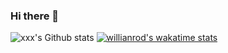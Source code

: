 ### Hi there 👋
![xxx's Github stats](https://github-readme-stats.vercel.app/api?username=UltramarineW&show_icons=true)
[![willianrod's wakatime stats](https://github-readme-stats.vercel.app/api/wakatime?username=UltramarineW&v=2)](https://github.com/anuraghazra/github-readme-stats)


